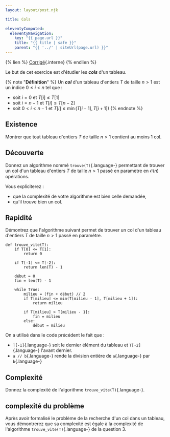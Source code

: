 ```yaml
---
layout: layout/post.njk

title: Cols

eleventyComputed:
  eleventyNavigation:
    key: "{{ page.url }}"
    title: "{{ title | safe }}"
    parent: "{{ '../' | siteUrl(page.url) }}"
---
```


{% lien %}
[Corrigé](./corrigé){.interne}
{% endlien %}

Le but de cet exercice est d'étudier les **_cols_** d'un tableau.

{% note "**Définition**" %}
Un **_col_** d'un tableau d'entiers $T$ de taille $n > 1$ est un indice $0 \leq i < n$ tel que :

- soit $i = 0$ et $T[i] \leq T[1]$
- soit $i = n-1$ et $T[i] \leq T[n-2]$
- soit $0 < i < n-1$ et $T[i] \leq \min(T[i-1], T[i+1])$
  {% endnote %}

## Existence

Montrer que tout tableau d'entiers $T$ de taille $n > 1$ contient au moins 1 col.

## Découverte

Donnez un algorithme nommé `trouve(T)`{.language-} permettant de trouver un col d'un tableau d'entiers $T$ de taille $n > 1$ passé en paramètre en $\mathcal{O}(n)$ opérations.

Vous expliciterez :

- que la complexité de votre algorithme est bien celle demandée,
- qu'il trouve bien un col.

## Rapidité

Démontrez que l'algorithme suivant permet de trouver un col d'un tableau d'entiers $T$ de taille $n > 1$ passé en paramètre.

```python#
def trouve_vite(T):
    if T[0] <= T[1]:
        return 0

    if T[-1] <= T[-2]:
        return len(T) - 1

    début = 0
    fin = len(T) - 1

    while True:
        milieu = (fin + début) // 2
        if T[milieu] <= min(T[milieu - 1], T[milieu + 1]):
            return milieu

        if T[milieu] > T[milieu - 1]:
            fin = milieu
        else:
            début = milieu

```

On a utilisé dans le code précédent le fait que :

- `T[-1]`{.language-} soit le dernier élément du tableau et `T[-2]`{.language-} l'avant dernier.
- `a // b`{.language-} rende la division entière de `a`{.language-} par `b`{.language-}

## Complexité

Donnez la complexité de l'algorithme `trouve_vite(T)`{.language-}.

## complexité du problème

Après avoir formalisé le problème de la recherche d'un col dans un tableau, vous démontrerez que sa complexité est égale à la complexité de l'algorithme `trouve_vite(T)`{.language-} de la question 3.
